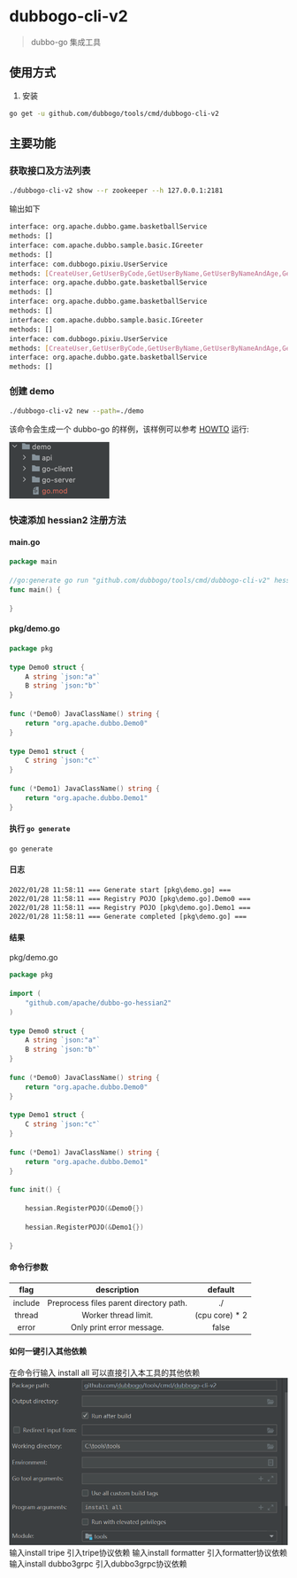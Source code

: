 # dubbogo-cli-v2

> dubbo-go 集成工具

## 使用方式

1. 安装
```bash
go get -u github.com/dubbogo/tools/cmd/dubbogo-cli-v2
```
## 主要功能

### 获取接口及方法列表

```bash
./dubbogo-cli-v2 show --r zookeeper --h 127.0.0.1:2181
```
输出如下

```bash
interface: org.apache.dubbo.game.basketballService
methods: []
interface: com.apache.dubbo.sample.basic.IGreeter
methods: []
interface: com.dubbogo.pixiu.UserService
methods: [CreateUser,GetUserByCode,GetUserByName,GetUserByNameAndAge,GetUserTimeout,UpdateUser,UpdateUserByName]
interface: org.apache.dubbo.gate.basketballService
methods: []
interface: org.apache.dubbo.game.basketballService
methods: []
interface: com.apache.dubbo.sample.basic.IGreeter
methods: []
interface: com.dubbogo.pixiu.UserService
methods: [CreateUser,GetUserByCode,GetUserByName,GetUserByNameAndAge,GetUserTimeout,UpdateUser,UpdateUserByName]
interface: org.apache.dubbo.gate.basketballService
methods: []

```

### 创建 demo

```bash
./dubbogo-cli-v2 new --path=./demo
```

该命令会生成一个 dubbo-go 的样例，该样例可以参考 [HOWTO](https://github.com/apache/dubbo-go-samples/blob/master/HOWTO.md) 运行:

![img.png](docs/demo/img.png)

### 快速添加 hessian2 注册方法
#### main.go
```go
package main

//go:generate go run "github.com/dubbogo/tools/cmd/dubbogo-cli-v2" hessian --include pkg
func main() {

}
```
#### pkg/demo.go

```go
package pkg

type Demo0 struct {
	A string `json:"a"`
	B string `json:"b"`
}

func (*Demo0) JavaClassName() string {
	return "org.apache.dubbo.Demo0"
}

type Demo1 struct {
	C string `json:"c"`
}

func (*Demo1) JavaClassName() string {
	return "org.apache.dubbo.Demo1"
}

```

#### 执行 `go generate`

```shell
go generate
```

#### 日志
```shell
2022/01/28 11:58:11 === Generate start [pkg\demo.go] ===
2022/01/28 11:58:11 === Registry POJO [pkg\demo.go].Demo0 ===
2022/01/28 11:58:11 === Registry POJO [pkg\demo.go].Demo1 ===
2022/01/28 11:58:11 === Generate completed [pkg\demo.go] ===
```

#### 结果

pkg/demo.go

```go
package pkg

import (
	"github.com/apache/dubbo-go-hessian2"
)

type Demo0 struct {
	A string `json:"a"`
	B string `json:"b"`
}

func (*Demo0) JavaClassName() string {
	return "org.apache.dubbo.Demo0"
}

type Demo1 struct {
	C string `json:"c"`
}

func (*Demo1) JavaClassName() string {
	return "org.apache.dubbo.Demo1"
}

func init() {

	hessian.RegisterPOJO(&Demo0{})

	hessian.RegisterPOJO(&Demo1{})

}

```

#### 命令行参数

|  flag   |               description               |    default     |
|:-------:|:---------------------------------------:|:--------------:|
| include | Preprocess files parent directory path. |       ./       |
| thread |          Worker thread limit.           | (cpu core) * 2 |
| error |        Only print error message.        |     false      |

#### 如何一键引入其他依赖
在命令行输入 install all 可以直接引入本工具的其他依赖
![img_2.png](img_2.png)
输入install tripe 引入tripe协议依赖
输入install formatter 引入formatter协议依赖
输入install dubbo3grpc 引入dubbo3grpc协议依赖